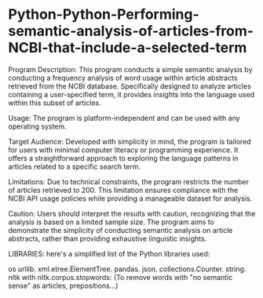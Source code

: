 # Python-Python-Performing-semantic-analysis-of-articles-from-NCBI-that-include-a-selected-term


Program Description:
This program conducts a simple semantic analysis by conducting a frequency analysis of word usage within article abstracts retrieved from the NCBI database. 
Specifically designed to analyze articles containing a user-specified term, it provides insights into the language used within this subset of articles.

Usage:
The program is platform-independent and can be used with any operating system.

Target Audience:
Developed with simplicity in mind, the program is tailored for users with minimal computer literacy or programming experience. 
It offers a straightforward approach to exploring the language patterns in articles related to a specific search term.

Limitations:
Due to technical constraints, the program restricts the number of articles retrieved to 200. 
This limitation ensures compliance with the NCBI API usage policies while providing a manageable dataset for analysis.

Caution:
Users should interpret the results with caution, recognizing that the analysis is based on a limited sample size. 
The program aims to demonstrate the simplicity of conducting semantic analysis on article abstracts, rather than providing exhaustive linguistic insights.


LIBRARIES:
here's a simplified list of the Python libraries used:

os
urllib.
xml.etree.ElementTree.
pandas.
json.
collections.Counter.
string.
nltk with nltk.corpus.stopwords: (To remove words with "no semantic sense" as articles, prepositions...)
